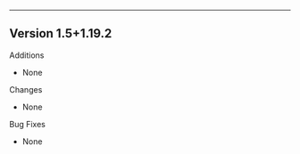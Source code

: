 ------------------------------------------------------
Version 1.5+1.19.2
------------------------------------------------------
Additions
- None

Changes
- None

Bug Fixes
- None
